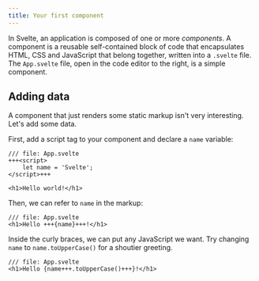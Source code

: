 ```yaml
---
title: Your first component
---
```


In Svelte, an application is composed of one or more _components_. A component is a reusable self-contained block of code that encapsulates HTML, CSS and JavaScript that belong together, written into a `.svelte` file. The `App.svelte` file, open in the code editor to the right, is a simple component.

## Adding data

A component that just renders some static markup isn't very interesting. Let's add some data.

First, add a script tag to your component and declare a `name` variable:

```svelte
/// file: App.svelte
+++<script>
	let name = 'Svelte';
</script>+++

<h1>Hello world!</h1>
```

Then, we can refer to `name` in the markup:

```svelte
/// file: App.svelte
<h1>Hello +++{name}+++!</h1>
```

Inside the curly braces, we can put any JavaScript we want. Try changing `name` to `name.toUpperCase()` for a shoutier greeting.

```svelte
/// file: App.svelte
<h1>Hello {name+++.toUpperCase()+++}!</h1>
```
